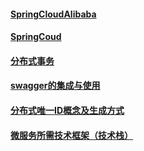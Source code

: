 
#### [SpringCloudAlibaba](./Java相关\微服务-分布式/SpringCloudAlibaba/_dirs.md)
#### [SpringCoud](./Java相关\微服务-分布式/SpringCoud/_dirs.md)
#### [分布式事务](./Java相关\微服务-分布式/分布式事务/_dirs.md)
#### [swagger的集成与使用](./Java相关\微服务-分布式/swagger的集成与使用.md)
#### [分布式唯一ID概念及生成方式](./Java相关\微服务-分布式/分布式唯一ID概念及生成方式.md)
#### [微服务所需技术框架（技术栈）](./Java相关\微服务-分布式/微服务所需技术框架（技术栈）.md)